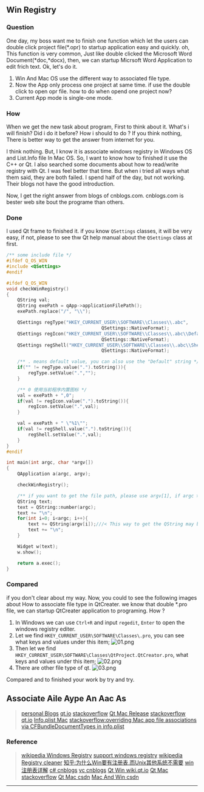 ## Win Registry

### Question

One day, my boss want me to finish one function which let the users can double click project file(\*.opr) to startup application easy and quickly. oh, This function is very common, Just like double clicked the Microsoft Word Document(\*doc,\*docx), then, we can startup Micrsoft Word Application to edit frich text. Ok, let's do it.

1. Win And Mac OS use the different way to associated file type.
2. Now the App only process one project at same time. if use the double click to open opr file. how to do when opend one project now?
3. Current App mode is single-one mode.

### How

When we get the new task about program, First to think about it. What's i will finish? Did i do it before? How i should to do ? If you think nothing, There is better way to get the answer from internet for you.

I think nothing. But, I know it is associate windows registry in Windows OS and List.Info file In Mac OS. So, I want to know how to finished it use the C++ or Qt. I also searched some documents about how to read/write registry with Qt. I was feel better that time. But when i tried all ways what them said, they are both failed. I spend half of the day, but not working. Their blogs not have the good introduction.

Now, I get the right answer from blogs of cnblogs.com. cnblogs.com is bester web site bout the programe than others.

### Done

I used Qt frame to finished it. if you know `QSettings` classes, it will be very easy, if not, please to see thw Qt help manual about the `QSettings` class at first.

```cpp
/** some include file */
#ifdef Q_OS_WIN
#include <QSettings>
#endif

#ifdef Q_OS_WIN
void checkWinRegistry()
{
    QString val;
    QString exePath = qApp->applicationFilePath();
    exePath.replace("/", "\\");

    QSettings regType("HKEY_CURRENT_USER\\SOFTWARE\\Classes\\.abc",
                                   QSettings::NativeFormat);
    QSettings regIcon("HKEY_CURRENT_USER\\SOFTWARE\\Classes\\.abc\\DefaultIcon",
                                   QSettings::NativeFormat);
    QSettings regShell("HKEY_CURRENT_USER\\SOFTWARE\\Classes\\.abc\\Shell\\Open\\Command",
                                   QSettings::NativeFormat);

    /** . means default value, you can also use the "Default" string */
    if("" != regType.value(".").toString()){
        regType.setValue(".","");
    }

    /** 0 使用当前程序内置图标 */
    val = exePath + ",0";
    if(val != regIcon.value(".").toString()){
        regIcon.setValue(".",val);
    }

    val = exePath + " \"%1\"";
    if(val != regShell.value(".").toString()){
        regShell.setValue(".",val);
    }
}
#endif

int main(int argc, char *argv[])
{
    QApplication a(argc, argv);

    checkWinRegistry();

    /** if you want to get the file path, please use argv[1], if argc >= 2 */
    QString text;
    text = QString::number(argc);
    text += "\n";
    for(int i=0; i<argc; i++){
        text += QString(argv[i]);///< This way to get the QString may be is unreadable code. eg, include chinese language, we should use `QStringList ltArguments = a.arguments();`
        text += "\n";
    }

    Widget w(text);
    w.show();

    return a.exec();
}
```

### Compared

if you don't clear about my way. Now, you could to see the following images about How to associate file type in QtCreater. we know that double *.pro file, we can startup QtCreater application to programing. How ?

1. In Windows we can use `Ctrl+R` and input `regedit`, `Enter` to open the windows registry editer.
2. Let we find `HKEY_CURRENT_USER\SOFTWARE\Classes\.pro`, you can see what keys and values under this item;
![01.png](http://images2015.cnblogs.com/blog/635602/201705/635602-20170530201351664-790392082.png)
3. Then let we find `HKEY_CURRENT_USER\SOFTWARE\Classes\QtProject.QtCreator.pro`, what keys and values under this item;
![02.png](http://images2015.cnblogs.com/blog/635602/201705/635602-20170530201417633-89332624.png)
4. There are other file type of qt.
![03.png](http://images2015.cnblogs.com/blog/635602/201705/635602-20170530201439664-1248449806.png)

Compared and to finished your work by try and try.


## Associate Aile Aype An Aac As

> [personal Blogs](https://pjw.io/article/2013/06/19/add-icon-for-qt-app-in-mac-os-x/)
> [qt.io](http://doc.qt.io/qt-5/platform-notes-ios.html)
> [stackoverflow](https://stackoverflow.com/questions/16856753/add-entries-to-info-plist-in-qt)
> [Qt Mac Release](http://www.tuicool.com/articles/6zq2ErI)
> [stackoverflow](https://stackoverflow.com/questions/6716200/how-to-open-a-particular-file-with-my-qt-application-on-mac-when-i-double-click)
> [qt.io](http://doc.qt.io/qt-4.8/mac-differences.html)
> [Info.plist Mac](https://developer.apple.com/library/content/documentation/General/Reference/InfoPlistKeyReference/Articles/AboutInformationPropertyListFiles.html)
> [stackoverflow:overriding Mac app file associations via CFBundleDocumentTypes in info.plist](https://stackoverflow.com/questions/26643721/overriding-mac-app-file-associations-via-cfbundledocumenttypes-in-info-plist)


### Reference

> [wikipedia Windows Registry](https://en.m.wikipedia.org/wiki/Windows_Registry)
> [support windows registry](https://support.microsoft.com/en-us/help/256986/windows-registry-information-for-advanced-users)
> [wikipedia Registry cleaner](https://en.m.wikipedia.org/wiki/Registry_cleaner)
> [知乎:为什么Win要有注册表,而Unix其他系统不需要](https://www.zhihu.com/question/20443070)
> [win注册表详解](http://blog.sina.com.cn/s/blog_4d41e2690100q33v.html)
> [c# cnblogs](http://www.cnblogs.com/chenxizhang/p/3256692.html)
> [vc cnblogs](http://www.cnblogs.com/RascallySnake/archive/2013/03/01/2939102.html)
> [Qt Win wiki.qt.io](https://wiki.qt.io/Assigning_a_file_type_to_an_Application_on_Windows)
> [Qt Mac stackoverflow](http://stackoverflow.com/questions/28222787/mac-os-x-file-association-works-but-file-icon-not-changed)
> [Qt Mac csdn](http://bbs.csdn.net/topics/390475911?page=1)
> [Mac And Win csdn](http://blog.csdn.net/esonpo/article/details/8920689)

---

